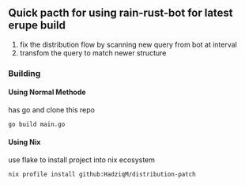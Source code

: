 ## Quick pacth for using rain-rust-bot for latest erupe build

1. fix the distribution flow by scanning new query from bot at interval
2. transfom the query to match newer structure

### Building

#### Using Normal Methode

has go and clone this repo

```sh
go build main.go
```
#### Using Nix

use flake to install project into nix ecosystem

```sh
nix profile install github:HadziqM/distribution-patch
```
